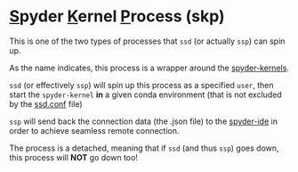 # <ins>S</ins>pyder <ins>K</ins>ernel <ins>P</ins>rocess (skp)

This is one of the two types of processes that `ssd` (or actually `ssp`) can spin up.

As the name indicates, this process is a wrapper around the [spyder-kernels](https://github.com/spyder-ide/spyder-kernels).

`ssd` (or effectively `ssp`) will spin up this process as a specified `user`, then start the `spyder-kernel` **in** a given conda environment (that is not excluded by the 
[ssd.conf](/src/ssd/ssd_conf.md) file)

`ssp` will send back the connection data (the .json file) to the [spyder-ide](https://www.spyder-ide.org/) in order to achieve seamless remote connection.

The process is a detached, meaning that if `ssd` (and thus `ssp`) goes down, this process will **NOT** go down too!
